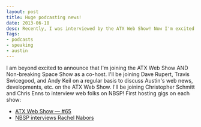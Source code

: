 ```yaml
---
layout: post
title: Huge podcasting news!
date: 2013-06-18
desc: Recently, I was interviewed by the ATX Web Show! Now I'm excited to join them as a co-host. I also just joined the Non-breaking Space Show as a co-host!
Tags:
- podcasts
- speaking
- austin
---
```

I am beyond excited to announce that I'm joining the ATX Web Show AND Non-breaking Space Show as a co-host. I'll be joining Dave Rupert, Travis Swicegood, and Andy Keil on a regular basis to discuss Austin's web news, developments, etc. on the ATX Web Show. I'll be joining Christopher Schmitt and Chris Enns to interview web folks on NBSP! First hosting gigs on each show:

* [ATX Web Show — #65](http://atxwebshow.com/2013/06/18/episode-65-hackathon-catchupisode/)
* [NBSP interviews Rachel Nabors](http://nonbreakingspace.tv/rachel-nabors/)